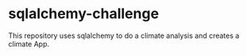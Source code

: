 # sqlalchemy-challenge
This repository uses sqlalchemy to do a climate analysis and creates a climate App.
